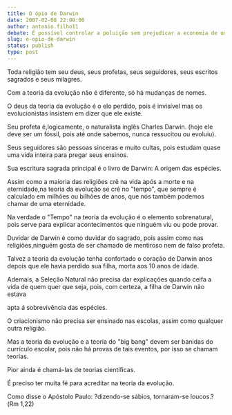 ```yaml
---
title: O ópio de Darwin
date: 2007-02-08 22:00:00
author: antonio.filho11
debate: É possível controlar a poluição sem prejudicar a economia de um país?
slug: o-opio-de-darwin
status: publish 
type: post
---
```


  

Toda religião tem seu deus, seus profetas, seus seguidores, seus escritos sagrados e seus milagres.   

  

Com a teoria da evolução não é diferente, só há mudanças de nomes.   

  

O deus da teoria da evolução é o elo perdido, pois é invisível mas os evolucionistas insistem em dizer que ele existe.   

  

Seu profeta é,logicamente, o naturalista inglês Charles Darwin. (hoje ele deve ser um fóssil, pois até onde sabemos, nunca ressucitou ou evoluiu).   

  

Seus seguidores são pessoas sinceras e muito cultas, pois estudam quase uma vida inteira para pregar seus ensinos.   

  

Sua escritura sagrada principal é o livro de Darwin: A origem das espécies.   

  

Assim como a maioria das religiões crê na vida após a morte e na eternidade,na teoria da evolução se crê no "tempo", que sempre é calculado em milhões ou bilhões de anos, que nós também podemos chamar de uma eternidade.   

  

Na verdade o "Tempo" na teoria da evolução é o elemento sobrenatural, pois serve para explicar acontecimentos que ninguém viu ou pode provar.   

  

Duvidar de Darwin é como duvidar do sagrado, pois assim como nas religiões,ninguém gosta de ser chamado de mentiroso nem de falso profeta.   

  

Talvez a teoria da evolução tenha confortado o coração de Darwin anos depois que ele havia perdido sua filha, morta aos 10 anos de idade.   

  

Ademais, a Seleção Natural não precisa dar explicações quando ceifa a vida de quem quer que seja, pois, com certeza, a filha de Darwin não estava   

apta á sobrevivência das espécies.   

  

O criacionismo não precisa ser ensinado nas escolas, assim como qualquer outra religião.   

  

Mas a teoria da evolução e a teoria do "big bang" devem ser banidas do currículo escolar, pois não há provas de tais eventos, por isso se chamam teorias.   

  

Pior ainda é chamá-las de teorias científicas.   

  

É preciso ter muita fé para acreditar na teoria da evolução.   

  

Como disse o Apóstolo Paulo: ?dizendo-se sábios, tornaram-se loucos.?(Rm 1,22)
